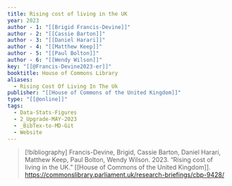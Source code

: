 ```yaml
---
title: Rising cost of living in the UK
year: 2023
author - 1: "[[Brigid Francis-Devine]]"
author - 2: "[[Cassie Barton]]"
author - 3: "[[Daniel Harari]]"
author - 4: "[[Matthew Keep]]"
author - 5: "[[Paul Bolton]]"
author - 6: "[[Wendy Wilson]]"
key: "[[@Francis-Devine2023-er]]"
booktitle: House of Commons Library
aliases:
  - Rising Cost Of Living In The Uk
publisher: "[[House of Commons of the United Kingdom]]"
type: "[[@online]]"
tags:
  - Data-Stats-Figures
  - 2_Upgrade-MAY-2023
  - _BibTex-to-MD-Git
  - Website
---
```


> [!bibliography]
> Francis-Devine, Brigid, Cassie Barton, Daniel Harari, Matthew Keep, Paul Bolton, Wendy Wilson. 2023. “Rising cost of living in the UK.” [[House of Commons of the United Kingdom]]. https://commonslibrary.parliament.uk/research-briefings/cbp-9428/